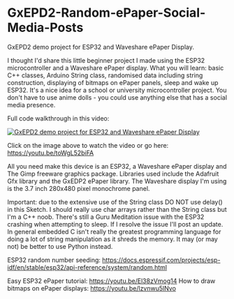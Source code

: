 # GxEPD2-Random-ePaper-Social-Media-Posts
 GxEPD2 demo project for ESP32 and Waveshare ePaper Display.
 
 I thought I'd share this little beginner project I made using the ESP32 microcontroller and a Waveshare ePaper display. What you will learn: basic C++ classes, Arduino String class, randomised data including string construction, displaying of bitmaps on ePaper panels, sleep and wake up ESP32. It's a nice idea for a school or university microcontroller project. You don't have to use anime dolls - you could use anything else that has a social media presence.

Full code walkthrough in this video:

[![GxEPD2 demo project for ESP32 and Waveshare ePaper Display](https://img.youtube.com/vi/toWgL52biFA/0.jpg)](https://www.youtube.com/watch?v=toWgL52biFA)

Click on the image above to watch the video or go here: https://youtu.be/toWgL52biFA

All you need make this device is an ESP32, a Waveshare ePaper display and The Gimp freeware graphics package. Libraries used include the Adafruit Gfx library and the GxEDP2 ePaper library. The Waveshare display I'm using is the 3.7 inch 280x480 pixel monochrome panel.

Important: due to the extensive use of the String class DO NOT use delay() in this Sketch. I should really use char arrays rather than the String class but I'm a C++ noob. There's still a Guru Meditation issue with the ESP32 crashing when attempting to sleep. If I resolve the issue I'll post an update. In general embedded C isn't really the greatest programming language for doing a lot of string manipulation as it shreds the memory. It may (or may not) be better to use Python instead.

ESP32 random number seeding: https://docs.espressif.com/projects/esp-idf/en/stable/esp32/api-reference/system/random.html

Easy ESP32 ePaper tutorial: https://youtu.be/El38zVmog14
How to draw bitmaps on ePaper displays: https://youtu.be/lzvnwu5lNvo
